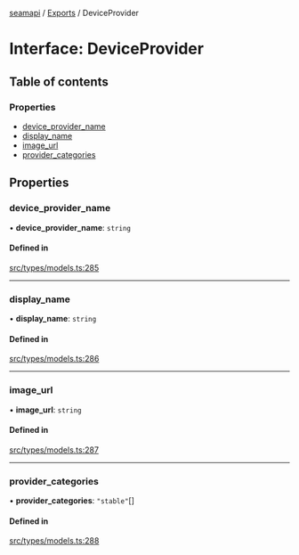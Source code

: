 [seamapi](../README.md) / [Exports](../modules.md) / DeviceProvider

# Interface: DeviceProvider

## Table of contents

### Properties

- [device\_provider\_name](DeviceProvider.md#device_provider_name)
- [display\_name](DeviceProvider.md#display_name)
- [image\_url](DeviceProvider.md#image_url)
- [provider\_categories](DeviceProvider.md#provider_categories)

## Properties

### device\_provider\_name

• **device\_provider\_name**: `string`

#### Defined in

[src/types/models.ts:285](https://github.com/seamapi/javascript-legacy/blob/main/src/types/models.ts#L285)

___

### display\_name

• **display\_name**: `string`

#### Defined in

[src/types/models.ts:286](https://github.com/seamapi/javascript-legacy/blob/main/src/types/models.ts#L286)

___

### image\_url

• **image\_url**: `string`

#### Defined in

[src/types/models.ts:287](https://github.com/seamapi/javascript-legacy/blob/main/src/types/models.ts#L287)

___

### provider\_categories

• **provider\_categories**: ``"stable"``[]

#### Defined in

[src/types/models.ts:288](https://github.com/seamapi/javascript-legacy/blob/main/src/types/models.ts#L288)
